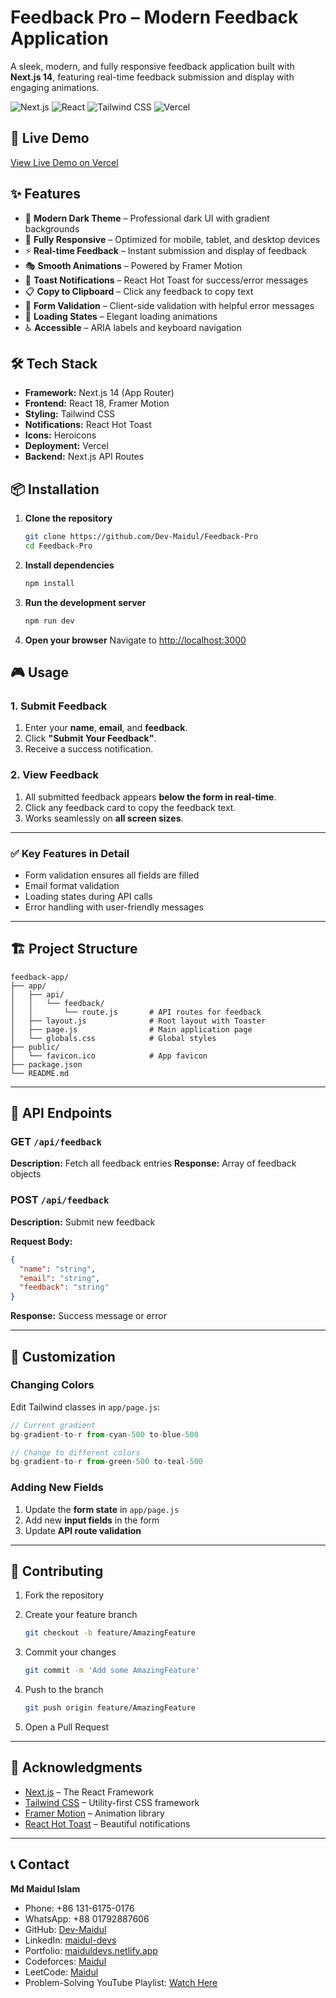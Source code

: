 # Feedback Pro – Modern Feedback Application

A sleek, modern, and fully responsive feedback application built with **Next.js 14**, featuring real-time feedback submission and display with engaging animations.

![Next.js](https://img.shields.io/badge/Next.js-14-black?style=for-the-badge\&logo=next.js)
![React](https://img.shields.io/badge/React-18-blue?style=for-the-badge\&logo=react)
![Tailwind CSS](https://img.shields.io/badge/Tailwind-CSS-38B2AC?style=for-the-badge\&logo=tailwind-css)
![Vercel](https://img.shields.io/badge/Deployed_on-Vercel-black?style=for-the-badge\&logo=vercel)



## 🚀 Live Demo

[View Live Demo on Vercel](https://feedback-pro-psi.vercel.app/)

## ✨ Features
* 🎨 **Modern Dark Theme** – Professional dark UI with gradient backgrounds
* 📱 **Fully Responsive** – Optimized for mobile, tablet, and desktop devices
* ⚡ **Real-time Feedback** – Instant submission and display of feedback
* 🎭 **Smooth Animations** – Powered by Framer Motion
* 🔔 **Toast Notifications** – React Hot Toast for success/error messages
* 📋 **Copy to Clipboard** – Click any feedback to copy text
* 🎯 **Form Validation** – Client-side validation with helpful error messages
* 🔄 **Loading States** – Elegant loading animations
* ♿ **Accessible** – ARIA labels and keyboard navigation

## 🛠️ Tech Stack
* **Framework:** Next.js 14 (App Router)
* **Frontend:** React 18, Framer Motion
* **Styling:** Tailwind CSS
* **Notifications:** React Hot Toast
* **Icons:** Heroicons
* **Deployment:** Vercel
* **Backend:** Next.js API Routes

## 📦 Installation
1. **Clone the repository**
   ```bash
   git clone https://github.com/Dev-Maidul/Feedback-Pro
   cd Feedback-Pro
   ```

2. **Install dependencies**

   ```bash
   npm install
   ```

3. **Run the development server**

   ```bash
   npm run dev
   ```

4. **Open your browser**
   Navigate to [http://localhost:3000](http://localhost:3000)

## 🎮 Usage
### 1. Submit Feedback

1. Enter your **name**, **email**, and **feedback**.
2. Click **"Submit Your Feedback"**.
3. Receive a success notification.

### 2. View Feedback

1. All submitted feedback appears **below the form in real-time**.
2. Click any feedback card to copy the feedback text.
3. Works seamlessly on **all screen sizes**.

---

### ✅ Key Features in Detail

* Form validation ensures all fields are filled
* Email format validation
* Loading states during API calls
* Error handling with user-friendly messages

---

## 🏗️ Project Structure

```
feedback-app/
├── app/
│   ├── api/
│   │   └── feedback/
│   │       └── route.js       # API routes for feedback
│   ├── layout.js              # Root layout with Toaster
│   ├── page.js                # Main application page
│   └── globals.css            # Global styles
├── public/
│   └── favicon.ico            # App favicon
├── package.json
└── README.md
```

---

## 🔧 API Endpoints

### GET `/api/feedback`

**Description:** Fetch all feedback entries
**Response:** Array of feedback objects

### POST `/api/feedback`

**Description:** Submit new feedback

**Request Body:**

```json
{
  "name": "string",
  "email": "string", 
  "feedback": "string"
}
```

**Response:** Success message or error

---

## 🎨 Customization

### Changing Colors

Edit Tailwind classes in `app/page.js`:

```jsx
// Current gradient
bg-gradient-to-r from-cyan-500 to-blue-500

// Change to different colors
bg-gradient-to-r from-green-500 to-teal-500
```

### Adding New Fields

1. Update the **form state** in `app/page.js`
2. Add new **input fields** in the form
3. Update **API route validation**

---

## 🤝 Contributing

1. Fork the repository
2. Create your feature branch

   ```bash
   git checkout -b feature/AmazingFeature
   ```
3. Commit your changes

   ```bash
   git commit -m 'Add some AmazingFeature'
   ```
4. Push to the branch

   ```bash
   git push origin feature/AmazingFeature
   ```
5. Open a Pull Request

---

## 🙏 Acknowledgments

* [Next.js](https://nextjs.org/) – The React Framework
* [Tailwind CSS](https://tailwindcss.com/) – Utility-first CSS framework
* [Framer Motion](https://www.framer.com/motion/) – Animation library
* [React Hot Toast](https://react-hot-toast.com/) – Beautiful notifications

---

## 📞 Contact

**Md Maidul Islam**

* Phone: +86 131-6175-0176
* WhatsApp: +88 01792887606
* GitHub: [Dev-Maidul](https://github.com/Dev-Maidul)
* LinkedIn: [maidul-devs](https://www.linkedin.com/in/maidul-devs)
* Portfolio: [maiduldevs.netlify.app](https://maiduldevs.netlify.app/)
* Codeforces: [Maidul](https://codeforces.com/profile/Maidul)
* LeetCode: [Maidul](https://leetcode.com/u/maidulislammanik8991/)
* Problem-Solving YouTube Playlist: [Watch Here](https://www.youtube.com/watch?v=5ybL99W9Bfk&list=PL-weXfnSsDpwMiW9SaIhspMfgSkoYIa)

